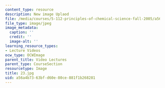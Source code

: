 ```yaml
---
content_type: resource
description: New image Uplaod
file: /media/courses/5-112-principles-of-chemical-science-fall-2005/a56a4b7363bfd60e80ce881f1b268281_23.jpg
file_type: image/jpeg
image_metadata:
  caption: ''
  credit: ''
  image-alt: ''
learning_resource_types:
- Lecture Videos
ocw_type: OCWImage
parent_title: Video Lectures
parent_type: CourseSection
resourcetype: Image
title: 23.jpg
uid: a56a4b73-63bf-d60e-80ce-881f1b268281
---
```

